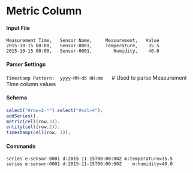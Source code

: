 # Metric Column

#### Input File

```csv
Measurement Time,   Sensor Name,     Measurement,   Value
2015-10-15 00:00,   Sensor-0001,     Temperature,    35.5
2015-10-15 00:00,   Sensor-0001,        Humidity,    40.0
```

#### Parser Settings

`Timestamp Pattern:  yyyy-MM-dd HH:mm`      # Used to parse Measurement Time column values

#### Schema

```javascript
select("#row=2-*").select("#col=4").
addSeries().
metric(cell(row,3)).
entity(cell(row,2)).
timestamp(cell(row, 1));
```

#### Commands

```ls
series e:sensor-0001 d:2015-11-15T00:00:00Z m:temperature=35.5
series e:sensor-0001 d:2015-11-15T00:00:00Z    m:humidity=40.0
```